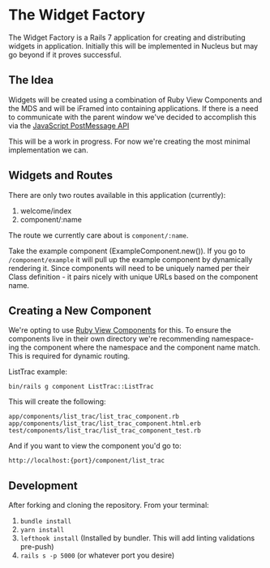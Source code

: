 # The Widget Factory

The Widget Factory is a Rails 7 application for creating and distributing widgets in application. Initially this will be implemented in Nucleus but may go beyond if it proves successful.

## The Idea

Widgets will be created using a combination of Ruby View Components and the MDS and will be iFramed into containing applications. If there is a need to communicate with the parent window we've decided to accomplish this via the [JavaScript PostMessage API](https://developer.mozilla.org/en-US/docs/Web/API/Window/postMessage)

This will be a work in progress. For now we're creating the most minimal implementation we can.

## Widgets and Routes

There are only two routes available in this application (currently):

1. welcome/index
2. component/:name

The route we currently care about is `component/:name`.

Take the example component (ExampleComponent.new()). If you go to `/component/example` it will pull up the example component by dynamically rendering it. Since components will need to be uniquely named per their Class definition - it pairs nicely with unique URLs based on the component name.

## Creating a New Component

We're opting to use [Ruby View Components](https://viewcomponent.org/) for this. To ensure the components live in their own directory we're recommending namespace-ing the component where the namespace and the component name match. This is required for dynamic routing.

ListTrac example:

`bin/rails g component ListTrac::ListTrac`

This will create the following:

```
app/components/list_trac/list_trac_component.rb
app/components/list_trac/list_trac_component.html.erb
test/components/list_trac/list_trac_component_test.rb
```

And if you want to view the component you'd go to:

`http://localhost:{port}/component/list_trac`

## Development

After forking and cloning the repository. From your terminal:

1. `bundle install`
2. `yarn install`
3. `lefthook install` (Installed by bundler. This will add linting validations pre-push)
4. `rails s -p 5000` (or whatever port you desire)
